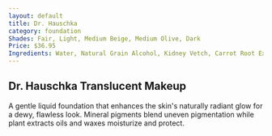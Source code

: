 ```yaml
---
layout: default
title: Dr. Hauschka
category: foundation
Shades: Fair, Light, Medium Beige, Medium Olive, Dark
Price: $36.95
Ingredients: Water, Natural Grain Alcohol, Kidney Vetch, Carrot Root Extract, Macadamia Oil, Avocado Oil, Jojoba Seed Oil, Vegetable Glycerin, Marsh Mallow Extract, Cetearyl Alcohol, Witch Hazel Extract, Apricot Kernel Oil, Shea Butter, Rose Flower Wax, Beeswax, Fragrance (Essential Oil), Limonene*, Linalool*, Citronellol*, Geraniol*, Coumarin*, Citral*, Benzyl Benzoate*, Eugenol*, Farnesol*, Bentonite, Xanthan Gum, Sodium Cetearyl Sulfate, Iron Oxides, Titanium Dioxide, Ultramarines; (*components of essential oils)
---
```


## Dr. Hauschka Translucent Makeup

A gentle liquid foundation that enhances the skin's naturally radiant glow for a dewy, flawless look. Mineral pigments blend uneven pigmentation while plant extracts oils and waxes moisturize and protect.